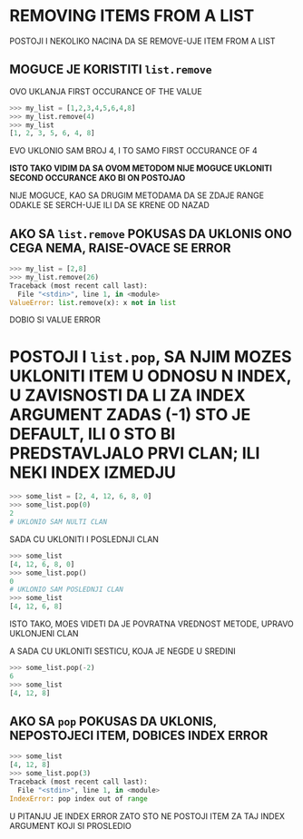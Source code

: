 # REMOVING ITEMS FROM A LIST

POSTOJI I NEKOLIKO NACINA DA SE REMOVE-UJE ITEM FROM A LIST

## MOGUCE JE KORISTITI `list.remove`

OVO UKLANJA FIRST OCCURANCE OF THE VALUE

```py
>>> my_list = [1,2,3,4,5,6,4,8]
>>> my_list.remove(4)
>>> my_list
[1, 2, 3, 5, 6, 4, 8]
```

EVO UKLONIO SAM BROJ 4, I TO SAMO FIRST OCCURANCE OF 4

**ISTO TAKO VIDIM DA SA OVOM METODOM NIJE MOGUCE UKLONITI SECOND OCCURANCE AKO BI ON POSTOJAO**

NIJE MOGUCE, KAO SA DRUGIM METODAMA DA SE ZDAJE RANGE ODAKLE SE SERCH-UJE ILI DA SE KRENE OD NAZAD

## AKO SA `list.remove` POKUSAS DA UKLONIS ONO CEGA NEMA, RAISE-OVACE SE ERROR

```py
>>> my_list = [2,8]
>>> my_list.remove(26)
Traceback (most recent call last):
  File "<stdin>", line 1, in <module>
ValueError: list.remove(x): x not in list
```

DOBIO SI VALUE ERROR

# POSTOJI I `list.pop`, SA NJIM MOZES UKLONITI ITEM U ODNOSU N INDEX, U ZAVISNOSTI DA LI ZA INDEX ARGUMENT ZADAS (-1) STO JE DEFAULT, ILI 0 STO BI PREDSTAVLJALO PRVI CLAN; ILI NEKI INDEX IZMEDJU

```py
>>> some_list = [2, 4, 12, 6, 8, 0]
>>> some_list.pop(0)
2
# UKLONIO SAM NULTI CLAN
```

SADA CU UKLONITI I POSLEDNJI CLAN

```py
>>> some_list
[4, 12, 6, 8, 0]
>>> some_list.pop()
0
# UKLONIO SAM POSLEDNJI CLAN
>>> some_list
[4, 12, 6, 8]
```

ISTO TAKO, MOES VIDETI DA JE POVRATNA VREDNOST METODE, UPRAVO UKLONJENI CLAN

A SADA CU UKLONITI SESTICU, KOJA JE NEGDE U SREDINI

```py
>>> some_list.pop(-2)
6
>>> some_list
[4, 12, 8]
```

## AKO SA `pop` POKUSAS DA UKLONIS, NEPOSTOJECI ITEM, DOBICES INDEX ERROR

```py
>>> some_list
[4, 12, 8]
>>> some_list.pop(3)
Traceback (most recent call last):
  File "<stdin>", line 1, in <module>
IndexError: pop index out of range
```

U PITANJU JE INDEX ERROR ZATO STO NE POSTOJI ITEM ZA TAJ INDEX ARGUMENT KOJI SI PROSLEDIO